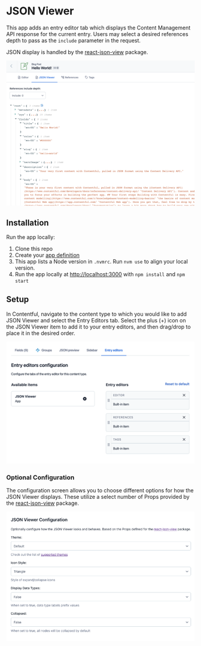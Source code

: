 # JSON Viewer
This app adds an entry editor tab which displays the Content Management API response for the current entry. Users may select a desired references depth to pass as the `include` parameter in the request.

JSON display is handled by the [react-json-view](https://www.npmjs.com/package/react-json-view) package.

![Screenshot of JSON Viewer](json-viewer.png)

## Installation
Run the app locally:

1. Clone this repo
2. Create your [app definition](https://app.contentful.com/deeplink?link=app-definition-list)
3. This app lists a Node version in `.nvmrc`. Run `nvm use` to align your local version.
4. Run the app locally at [http://localhost:3000](http://localhost:3000) with `npm install` and `npm start`

## Setup
In Contentful, navigate to the content type to which you would like to add JSON Viewer and select the Entry Editors tab. Select the plus (+) icon on the JSON Viewer item to add it to your entry editors, and then drag/drop to place it in the desired order.

![Screenshot of Entry Editor](entry-editor.png)

### Optional Configuration
The configuration screen allows you to choose different options for how the JSON Viewer displays. These utilize a select number of Props provided by the [react-json-view](https://www.npmjs.com/package/react-json-view) package.

![Screenshot of Configuration Screen](config-screen.png)
